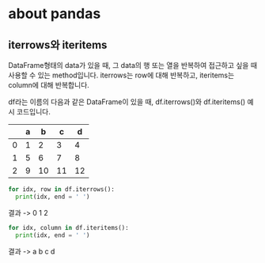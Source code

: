 # about pandas

## iterrows와 iteritems
DataFrame형태의 data가 있을 때, 그 data의 행 또는 열을 반복하여 접근하고 싶을 때 사용할 수 있는 method입니다.
iterrows는 row에 대해 반복하고, iteritems는 column에 대해 반복합니다.

df라는 이름의 다음과 같은 DataFrame이 있을 때, df.iterrows()와 df.iteritems() 예시 코드입니다.

|  | a | b | c | d 
--- | --- | --- | --- | ---
0  | 1 | 2 | 3 | 4
1  | 5 | 6 | 7 | 8
2  | 9 | 10 | 11 | 12

```Python
for idx, row in df.iterrows():
  print(idx, end = ' ')
```
결과 -> 0 1 2

```Python
for idx, column in df.iteritems():
  print(idx, end = ' ')
```
결과 -> a b c d
